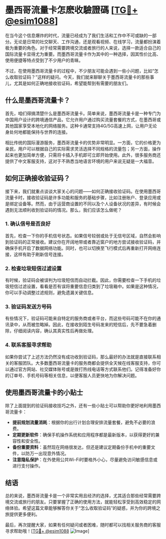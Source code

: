 # 墨西哥流量卡怎麽收驗證碼 [[TG💪+ @esim1088](https://t.me/s/esim1088)]

在当今这个信息爆炸的时代，流量已经成为了我们生活和工作中不可或缺的一部分。无论是日常的社交聊天、工作沟通，还是观看视频、在线学习，流量都扮演着极为重要的角色。对于经常需要跨境交流或者旅行的人来说，选择一款适合自己的国际流量卡显得尤为重要。而墨西哥流量卡作为其中的一种选择，因其性价比高、使用便捷等特点受到了不少用户的青睐。

不过，在使用墨西哥流量卡的过程中，不少朋友可能会遇到一些小问题，比如“怎么收取验证码？”这样的疑问。今天，我们就来聊聊关于墨西哥流量卡的那些事儿，尤其是如何正确地接收验证码，希望能帮到有需要的朋友们。

## 什么是墨西哥流量卡？

首先，咱们得搞清楚什么是墨西哥流量卡。简单来说，墨西哥流量卡是一种专门为中国用户设计的跨境通信产品，它允许用户通过购买流量套餐的方式，在墨西哥或其他国家享受本地化的网络服务。这种卡通常支持4G/5G高速上网，让用户无论身处何地都能保持与世界的连接。

相比传统的国际漫游服务，墨西哥流量卡的优势非常明显。一方面，它的价格更为亲民，用户可以根据自己的实际需求灵活选择不同规格的流量包；另一方面，操作起来也更加简单方便，只需将卡插入手机即可立即开始使用。此外，很多服务商还提供了中文客服支持，这对于不熟悉当地语言环境的用户来说无疑是一大福音。

## 如何正确接收验证码？

接下来，我们就重点谈谈大家关心的问题——如何正确接收验证码。在使用墨西哥流量卡时，接收验证码是许多功能和服务的基础步骤，比如注册账户、登录应用或是绑定设备等。然而，由于运营商设置的不同以及个人设备状况的差异，有时候会遇到无法顺利收到验证码的情况。那么，我们应该怎么做呢？

### 1. 确认信号是否良好

首先，检查一下你的手机信号状态。如果信号较弱或处于无信号区域，自然会影响到验证码的正常接收。建议你在开阔地带或者靠近窗户的地方尝试接收验证码，并确保手机开启了数据网络功能。同时，也可以切换至飞行模式后再重新打开网络连接，这样有助于刷新信号连接。

### 2. 检查垃圾短信过滤设置

有时候，验证码会被误判为垃圾短信而自动拦截。因此，你需要检查一下手机的垃圾短信过滤设置，看看是否有误将重要信息归类到了垃圾箱中。如果是这种情况，你可以手动调整过滤规则，避免遗漏关键信息。

### 3. 验证码发送方号码

有些情况下，验证码可能来自特定的服务商或者平台，而这些号码可能不在你的通讯录中，从而被忽略掉。因此，在接收到陌生号码发来的短信后，先不要急着删除，仔细阅读内容，确认其真实性后再做处理。

### 4. 联系客服寻求帮助

如果你尝试了上述方法仍然没有成功收到验证码，那么最好的办法就是直接联系相关的客服团队。大多数墨西哥流量卡的服务商都会提供全天候在线客服支持，你可以通过官方网站、社交媒体账号或是拨打热线电话等方式联系他们。记得准备好你的订单号、手机号码等相关信息，以便客服人员更快地为你解决问题。

## 使用墨西哥流量卡的小贴士

除了上面提到的验证码接收技巧之外，还有一些小贴士可以帮助你更好地利用墨西哥流量卡：

- **提前规划流量消耗**：根据你的出行计划合理安排流量套餐，避免不必要的浪费。
- **定期更新软件**：确保手机操作系统和应用程序都是最新版本，以获得更好的兼容性和安全性。
- **备份重要资料**：虽然现在网络很发达，但还是建议定期备份手机中的重要文件，以防万一出现意外情况。
- **注意隐私保护**：在外使用公共Wi-Fi时要格外小心，尽量避免访问敏感信息或进行支付操作。

## 结语

总的来说，墨西哥流量卡是一个非常实用且经济的选择，尤其适合那些经常需要跨境交流或旅行的朋友。只要掌握了正确的使用方法，就能轻松享受到高效稳定的网络体验。希望这篇文章能够解答你关于“怎么收取验证码”的疑惑，并为你的跨境之旅提供更多便利。

最后，再次提醒大家，如果有任何疑问或者困难，随时都可以找相关服务商的客服寻求帮助哦！[[TG💪+ @esim1088](https://t.me/s/esim1088) ![Image](https://i.postimg.cc/4NQfJmqS/Snipaste-2025-05-13-00-14-12.png)]